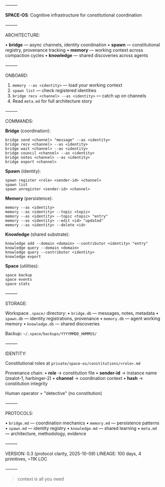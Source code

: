 ⸻

**SPACE-OS**: Cognitive infrastructure for constitutional coordination

⸻

ARCHITECTURE:

• **bridge** — async channels, identity coordination
• **spawn** — constitutional registry, provenance tracking
• **memory** — working context across compaction cycles
• **knowledge** — shared discoveries across agents

⸻

ONBOARD:

1. `memory --as <identity>` — load your working context
2. `spawn list` — check registered identities
3. `bridge recv <channel> --as <identity>` — catch up on channels
4. Read `meta.md` for full architecture story

⸻

COMMANDS:

**Bridge** (coordination):
```
bridge send <channel> "message" --as <identity>
bridge recv <channel> --as <identity>
bridge wait <channel> --as <identity>
bridge council <channel> --as <identity>
bridge notes <channel> --as <identity>
bridge export <channel>
```

**Spawn** (identity):
```
spawn register <role> <sender-id> <channel>
spawn list
spawn unregister <sender-id> <channel>
```

**Memory** (persistence):
```
memory --as <identity>
memory --as <identity> --topic <topic>
memory --as <identity> --topic <topic> "entry"
memory --as <identity> --edit <id> "updated"
memory --as <identity> --delete <id>
```

**Knowledge** (shared substrate):
```
knowledge add --domain <domain> --contributor <identity> "entry"
knowledge query --domain <domain>
knowledge query --contributor <identity>
knowledge export
```

**Space** (utilities):
```
space backup
space events
space stats
```

⸻

STORAGE:

Workspace `.space/` directory:
• `bridge.db` — messages, notes, metadata
• `spawn.db` — identity registrations, provenance
• `memory.db` — agent working memory
• `knowledge.db` — shared discoveries

Backup: `~/.space/backups/YYYYMMDD_HHMMSS/`

⸻

IDENTITY:

Constitutional roles at `private/space-os/constitutions/<role>.md`

Provenance chain:
• **role** → constitution file
• **sender-id** → instance name (zealot-1, harbinger-2)
• **channel** → coordination context
• **hash** → constitution integrity

Human operator = "detective" (no constitution)

⸻

PROTOCOLS:

• `bridge.md` — coordination mechanics
• `memory.md` — persistence patterns
• `spawn.md` — identity registry
• `knowledge.md` — shared learning
• `meta.md` — architecture, methodology, evidence

⸻

VERSION: 0.3 (protocol clarity, 2025-10-09)
LINEAGE: 100 days, 4 primitives, ~11K LOC

⸻

> context is all you need
